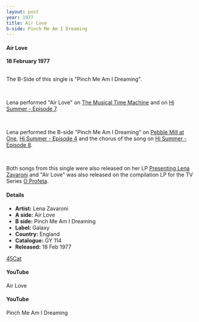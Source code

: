 ```yaml
---
layout: post
year: 1977
title: Air Love
b-side: Pinch Me Am I Dreaming
---
```







<main class="Main-Default">
<article>
<div class="row">
<div class="col s12 m8 offset-m2 l6 offset-l3">
<div class="card">
<div class="card-content flow-text">
<h4><i class="fa fa-music" aria-hidden="true"></i> Air Love</h4>
<strong>18 February 1977</strong>
<br/><br/>
<p>The B-Side of this single is &quot;Pinch Me Am I Dreaming&quot;.</p>
<br/>
<p>Lena performed &quot;Air Love&quot; on <a href="https://fanzoflenazavaroni.github.io/television/1977/the-musical-time-machine.html">The Musical Time Machine</a> and on <a href="/television/hi-summer/hi-summer-07.html">Hi Summer - Episode 7</a>.</p>
<br/>
<p>Lena performed the B-side &quot;Pinch Me Am I Dreaming&quot; on <a href="/television/pebble-mill-at-one/pebble-mill-at-one1.html">Pebble Mill at One</a>, <a href="/television/hi-summer/hi-summer-04.html">Hi Summer - Episode 4</a> and the chorus of the song on <a href="/television/hi-summer/hi-summer-08.html">Hi Summer - Episode 8</a>.</p>
<br/>
<p>Both songs from this single were also released on her LP <a href="/discography/studio-albums/presenting-lena-zavaroni.html">Presenting Lena Zavaroni</a> and &quot;Air Love&quot; was also released on the compilation LP for the TV Series <a href="/discography/compilation-albums/o-profeta-Internacional.html">O Profeta</a>.</p>
</div></div></div></div>

<div class="row">
<div class="col s12 m8 offset-m2 l6 offset-l3">
<div class="card">
<div class="card-content flow-text">
<h4><i class="fa fa-info" aria-hidden="true"></i> Details</h4>
<ul>
  <li><b>Artist:</b> Lena Zavaroni</li>
  <li><b>A side:</b> Air Love</li>
  <li><b>B side:</b> Pinch Me Am I Dreaming</li>
  <li><b>Label:</b> Galaxy</li>
  <li><b>Country:</b> England</li>
  <li><b>Catalogue:</b> GY 114</li>
  <li><b>Released:</b> 18 Feb 1977</li>
</ul>
</div>
<div class="card-action flow-text">
<a href="http://www.45cat.com/record/gy114">45Cat</a>
</div></div></div></div>

<div class="row">
<div class="col s12 m4 offset-m2 l3 offset-l3">
<div class="card">
<div class="card-content flow-text">
<h4><i class="fa fa-youtube" aria-hidden="true"></i> YouTube</h4>
<div class="video-container">
<div id="player1"></div>
</div></div>
<div class="card-action">
<p>Air Love</p>
</div></div></div>

<div class="col s12 m4 l3">
<div class="card">
<div class="card-content flow-text">
<h4><i class="fa fa-youtube" aria-hidden="true"></i> YouTube</h4>
<div class="video-container">
<div id="player2"></div>
</div></div>
<div class="card-action">
<p>Pinch Me Am I Dreaming</p>
</div></div></div></div>
</article>
</main>

<script>
    var tag = document.createElement('script');
    tag.src = "//www.youtube.com/iframe_api";
    var firstScriptTag = document.getElementsByTagName('script')[0];
    firstScriptTag.parentNode.insertBefore(tag, firstScriptTag);

    var player;
    function onYouTubeIframeAPIReady() {
        player1 = new YT.Player('player1', {
            height: '360',
            width: '480',
            videoId: '2uWtecHKHRw',
            events: {
                'onStateChange': onPlayerStateChange
            }
        });
        player2 = new YT.Player('player2', {
            height: '360',
            width: '480',
            videoId: 'XTaSIoMmddg',
            events: {
                'onStateChange': onPlayerStateChange
            }
        });
    }

    function onPlayerStateChange(event) {
        if (event.data == YT.PlayerState.PLAYING) {
            stopVideo(event.target.a.id);
        }
    }

    function stopVideo(player_id) {
        if (player_id == "player1") {
            player2.stopVideo();
        } else if (player_id == "player2") {
            player1.stopVideo();
        }
    }
</script>

<!-- Scripts -->
<script src="https://code.jquery.com/jquery-2.1.1.min.js"></script>
<script src="/materialize/js/materialize.min.js"></script>
<script src="/materialize/js/init.js"></script>
</body>
</html>

